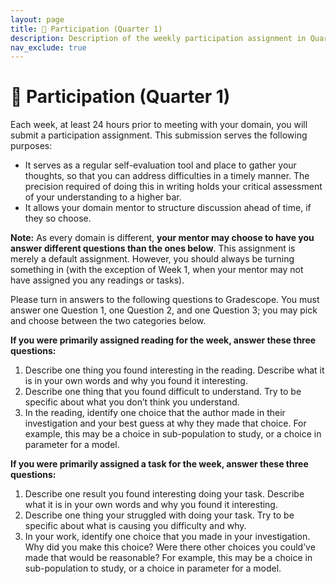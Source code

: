 ```yaml
---
layout: page
title: 🙋 Participation (Quarter 1)
description: Description of the weekly participation assignment in Quarter 1.
nav_exclude: true
---
```


# 🙋 Participation (Quarter 1)

Each week, at least 24 hours prior to meeting with your domain, you will submit a participation assignment. This submission serves the following purposes:
- It serves as a regular self-evaluation tool and place to gather your thoughts, so that you can address difficulties in a timely manner. The precision required of doing this in writing holds your critical assessment of your understanding to a higher bar.
- It allows your domain mentor to structure discussion ahead of time, if they so choose.

**Note:** As every domain is different, **your mentor may choose to have you answer different questions than the ones below**. This assignment is merely a default assignment. However, you should always be turning something in (with the exception of Week 1, when your mentor may not have assigned you any readings or tasks).

Please turn in answers to the following questions to Gradescope. You must answer one Question 1, one Question 2, and one Question 3; you may pick and choose between the two categories below.

**If you were primarily assigned reading for the week, answer these three questions:**

1. Describe one thing you found interesting in the reading. Describe what it is in your own words and why you found it interesting.
2. Describe one thing that you found difficult to understand. Try to be specific about what you don’t think you understand.
3. In the reading, identify one choice that the author made in their investigation and your best guess at why they made that choice. For example, this may be a choice in sub-population to study, or a choice in parameter for a model.

**If you were primarily assigned a task for the week, answer these three questions:**

1. Describe one result you found interesting doing your task. Describe what it is in your own words and why you found it interesting.
2. Describe one thing your struggled with doing your task. Try to be specific about what is causing you difficulty and why.
3. In your work, identify one choice that you made in your investigation. Why did you make this choice? Were there other choices you could’ve made that would be reasonable? For example, this may be a choice in sub-population to study, or a choice in parameter for a model.